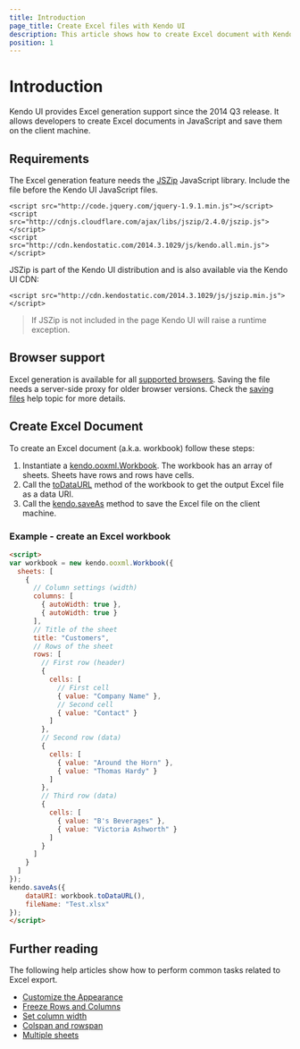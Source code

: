 ```yaml
---
title: Introduction
page_title: Create Excel files with Kendo UI
description: This article shows how to create Excel document with Kendo UI
position: 1
---
```


# Introduction

Kendo UI provides Excel generation support since the 2014 Q3 release. It allows developers to create Excel documents in JavaScript and save them on the client machine.

## Requirements

The Excel generation feature needs the [JSZip](http://stuk.github.io/jszip/) JavaScript library. Include the file before the Kendo UI JavaScript files.

```
<script src="http://code.jquery.com/jquery-1.9.1.min.js"></script>
<script src="http://cdnjs.cloudflare.com/ajax/libs/jszip/2.4.0/jszip.js"></script>
<script src="http://cdn.kendostatic.com/2014.3.1029/js/kendo.all.min.js"></script>
```

JSZip is part of the Kendo UI distribution and is also available via the Kendo UI CDN:

```
<script src="http://cdn.kendostatic.com/2014.3.1029/js/jszip.min.js"></script>
```

> If JSZip is not included in the page Kendo UI will raise a runtime exception.

## Browser support

Excel generation is available for all [supported browsers](/browsers-support). Saving the file needs a server-side proxy for older browser versions.
Check the [saving files](/framework/save-files/introduction) help topic for more details.

## Create Excel Document

To create an Excel document (a.k.a. workbook) follow these steps:

1. Instantiate a [kendo.ooxml.Workbook](/api/javascript/ooxml/workbook). The workbook has an array of sheets. Sheets have rows and rows have cells.
1. Call the [toDataURL](/api/javascript/ooxml/workbook#methods-toDataURL) method of the workbook to get the output Excel file as a data URI.
1. Call the [kendo.saveAs](/api/javascript/kendo#methods-saveAs) method to save the Excel file on the client machine.

### Example - create an Excel workbook

```html
<script>
var workbook = new kendo.ooxml.Workbook({
  sheets: [
    {
      // Column settings (width)
      columns: [
        { autoWidth: true },
        { autoWidth: true }
      ],
      // Title of the sheet
      title: "Customers",
      // Rows of the sheet
      rows: [
        // First row (header)
        {
          cells: [
            // First cell
            { value: "Company Name" },
            // Second cell
            { value: "Contact" }
          ]
        },
        // Second row (data)
        {
          cells: [
            { value: "Around the Horn" },
            { value: "Thomas Hardy" }
          ]
        },
        // Third row (data)
        {
          cells: [
            { value: "B's Beverages" },
            { value: "Victoria Ashworth" }
          ]
        }
      ]
    }
  ]
});
kendo.saveAs({
    dataURI: workbook.toDataURL(),
    fileName: "Test.xlsx"
});
</script>
```

## Further reading

The following help articles show how to perform common tasks related to Excel export.

* [Customize the Appearance](appearance)
* [Freeze Rows and Columns](freeze-pane)
* [Set column width](column-width)
* [Colspan and rowspan](colspan-rowspan)
* [Multiple sheets](sheets)
